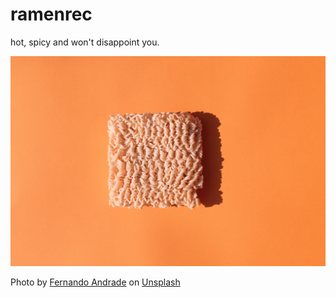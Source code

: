 # ramenrec
hot, spicy and won't disappoint you.

![ramen](images/fernando-andrade-sEi3apr6Vys-unsplash.jpg)

Photo by <a href="https://unsplash.com/@thisisnando?utm_source=unsplash&utm_medium=referral&utm_content=creditCopyText">Fernando Andrade</a> on <a href="https://unsplash.com/s/photos/ramen?utm_source=unsplash&utm_medium=referral&utm_content=creditCopyText">Unsplash</a>
